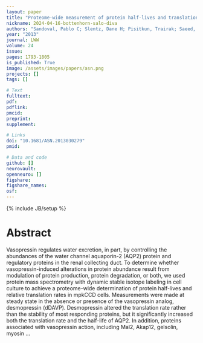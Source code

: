 ```yaml
---
layout: paper
title: "Proteome-wide measurement of protein half-lives and translation rates in vasopressin-sensitive collecting duct cells"
nickname: 2024-04-16-bottenhorn-salo-diva
authors: "Sandoval, Pablo C; Slentz, Dane H; Pisitkun, Trairak; Saeed, Fahad; Hoffert, Jason D; Knepper, Mark A; "
year: "2013"
journal: LWW
volume: 24
issue:
pages: 1793-1805
is_published: True
image: /assets/images/papers/asn.png
projects: []
tags: []

# Text
fulltext:
pdf:
pdflink:
pmcid:
preprint: 
supplement:

# Links
doi: "10.1681/ASN.2013030279"
pmid:

# Data and code
github: []
neurovault:
openneuro: []
figshare:
figshare_names:
osf:
---
```

{% include JB/setup %}

# Abstract

Vasopressin regulates water excretion, in part, by controlling the abundances of the water channel aquaporin-2 (AQP2) protein and regulatory proteins in the renal collecting duct. To determine whether vasopressin-induced alterations in protein abundance result from modulation of protein production, protein degradation, or both, we used protein mass spectrometry with dynamic stable isotope labeling in cell culture to achieve a proteome-wide determination of protein half-lives and relative translation rates in mpkCCD cells. Measurements were made at steady state in the absence or presence of the vasopressin analog, desmopressin (dDAVP). Desmopressin altered the translation rate rather than the stability of most responding proteins, but it significantly increased both the translation rate and the half-life of AQP2. In addition, proteins associated with vasopressin action, including Mal2, Akap12, gelsolin, myosin …
